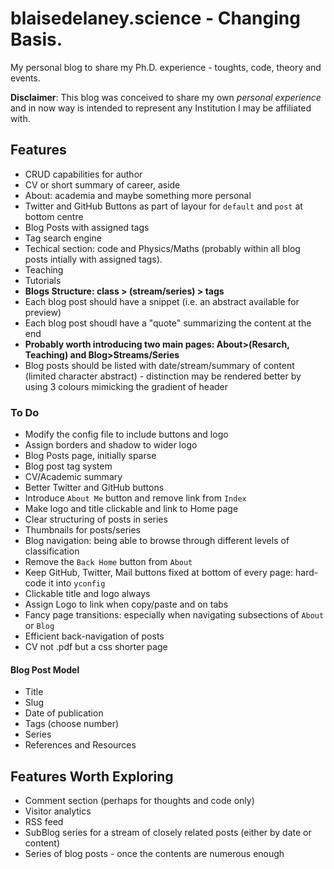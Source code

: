 # blaisedelaney.science - Changing Basis. 

My personal blog to share my Ph.D. experience - toughts, code, theory and events. 

**Disclaimer**: This blog was conceived to share my own _personal experience_ and in now way is intended to represent any Institution I may be affiliated with. 

## Features

- CRUD capabilities for author
- CV or short summary of career, aside
- About: academia and maybe something more personal
- Twitter and GitHub Buttons as part of layour for `default` and `post` at bottom centre
- Blog Posts with assigned tags
- Tag search engine
- Techical section: code and Physics/Maths (probably within all blog posts intially with assigned tags).
- Teaching 
- Tutorials
- **Blogs Structure: class > (stream/series) > tags**
- Each blog post should have a snippet (i.e. an abstract available for preview)
- Each blog post shoudl have a "quote" summarizing the content at the end
- **Probably worth introducing two main pages: About>(Resarch, Teaching) and Blog>Streams/Series**
- Blog posts should be listed with date/stream/summary of content (limited character abstract) - distinction may be rendered better by using 3 colours mimicking the gradient of header


### To Do 

- Modify the config file to include buttons and logo
- Assign borders and shadow to wider logo
- Blog Posts page, initially sparse 
- Blog post tag system
- CV/Academic summary
- Better Twitter and GitHub buttons
- Introduce `About Me` button and remove link from `Index`
- Make logo and title clickable and link to Home page
- Clear structuring of posts in series
- Thumbnails for posts/series
- Blog navigation: being able to browse through different levels of classification
- Remove the `Back Home` button from `About`
- Keep GitHub, Twitter, Mail buttons fixed at bottom of every page: hard-code it into `yconfig`
- Clickable title and logo always 
- Assign Logo to link when copy/paste and on tabs
- Fancy page transitions: especially when navigating subsections of `About` or `Blog`
- Efficient back-navigation of posts
- CV not .pdf but a css shorter page

#### Blog Post Model

- Title
- Slug 
- Date of publication
- Tags (choose number)
- Series
- References and Resources


## Features Worth Exploring

- Comment section (perhaps for thoughts and code only)
- Visitor analytics
- RSS feed
- SubBlog series for a stream of closely related posts (either by date or content)
- Series of blog posts - once the contents are numerous enough
